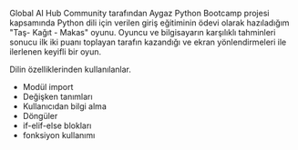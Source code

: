 Global AI Hub Community tarafından Aygaz Python Bootcamp projesi kapsamında Python dili için verilen giriş eğitiminin ödevi olarak hazıladığım "Taş- Kağıt - Makas" oyunu.
Oyuncu ve bilgisayarın karşılıklı tahminleri sonucu ilk iki puanı toplayan tarafın kazandığı ve ekran yönlendirmeleri ile ilerlenen keyifli bir oyun.

Dilin özelliklerinden kullanılanlar.
* Modül import
* Değişken tanımları
* Kullanıcıdan bilgi alma
* Döngüler
* if-elif-else blokları
* fonksiyon kullanımı

